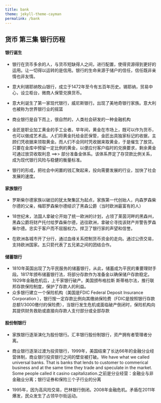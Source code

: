 ```yaml
---
title: bank
theme: jekyll-theme-cayman
permalink: /bank
--- 
```



## 货币 第三集 银行历程

#### 银行诞生
- 银行在货币多余的人，与货币短缺得人之间，进行配置，使得资源得到更好的运用。让一切得以运转的是信用。银行的生命来源于储户的信任，信任既非亲情也非友情。

- 意大利锡耶纳牧山银行，成立于1472年至今有五百年历史。锡耶纳，贸易中心，设立柜台，微商人保管兑换货币。

- 意大利诞生了第一家现代银行，威尼斯银行。出现了美地奇银行家族。意大利也被称为世界银行业的摇篮

- 商业银行是自下而上，很自然的，人类社会研发的一种金融机构

- 金匠是职业加工黄金的手工业者。早年间，黄金在市场上，既可以作为货币，也可以做成艺术品。人们将黄金托给金匠保管，金匠出具独家标记的收据，主顾们凭收据来领取黄金。而人们不会同时凭收据来取黄金，于是催生了放贷。只要在金库中预留一定比例的黄金，以便应付客户临时的兑换要求，剩余黄金可通过放贷收取利息 ==>> 部分准备金体系。该体系界定了存贷款比例关系，成为现代银行风险与稳健的衡量标准。

- 银行的形成，把社会中闲置的钱汇聚起来，投向需要发展的行业，加快了社会发展的速度。


#### 家族银行
- 罗斯柴尔德家族以破旧的犹太聚集区为起点，家族第一代创始人，内森罗森柴尔德的父亲，梅耶罗森柴尔德结识了黑森公爵（当时欧洲最富有的人）

- 18世纪末，法国人拿破仑开始了统一欧洲的计划，占领了莱茵河畔的黑森州，黑森公爵将财产托付给罗森柴尔德，逃往欧洲，拿破仑寻找该财产并警告罗森柴尔德。忠实于客户而不屈服权力。捍卫了银行家的声望和信誉。

- 在欧洲各城市开了分行，通过血缘关系控制货币资金的走向。通过公债交易，支持欧洲国家。五只箭代表了五兄弟之间的团结合作。

#### 储蓄银行
- 1810年英国出现了为平民服务的储蓄银行，从此，储蓄成为平民的重要理财手段。1817年颁布储蓄银行法，将部分存款作为准备金以确保储户存款稳定。1929年金融危机后，上千家银行破产。美国颁布格拉斯 斯蒂格尔法，推行联邦存款保险制度，保护了存款人的利益。 
- 众多银行建立一个保险机构（美国是FDIC Federal Deposit Insurance Corporation ），银行按一定存款比例向其缴纳保险费（FDIC是按照银行存款总额1/3000缴付的保险费），当银行发生危机或面临破产倒闭时，保险机构向其提供财务救助或直接向存款人支付部分或全部存款

#### 股份制银行

- 家族银行逐渐演化为股份银行。汇丰银行股份制银行，资产拥有者管理者分离。

- 商业银行逐渐过渡为投资银行，1999年，美国结束了长达66年的金融分业经营体制，商业银行投资银行之间的壁垒被打破。We have what we called universal banks. That is banks that lends to customer to commerical business and at the same time they trade and speculate in the market. Some people called it casino capitalization.之前是分业经营：金融业与非金融业分离；银行证券和保险三个子行业的分离

- 1995年，因为高风险交易，巴林银行倒闭。2008年金融危机。矛盾在2011年爆发，民众发生了占领华尔街运动。

